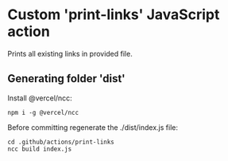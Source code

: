# Custom 'print-links' JavaScript action

Prints all existing links in provided file.

## Generating folder 'dist'

Install @vercel/ncc:
```
npm i -g @vercel/ncc
```
Before committing regenerate the ./dist/index.js file:
```
cd .github/actions/print-links
ncc build index.js
```
